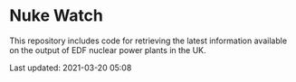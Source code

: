 # Nuke Watch

This repository includes code for retrieving the latest information available on the output of EDF nuclear power plants in the UK.

Last updated: 2021-03-20 05:08